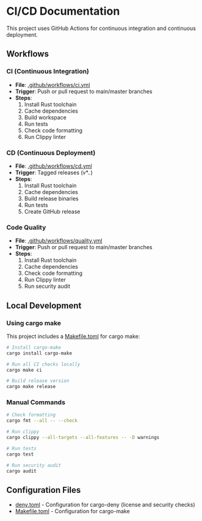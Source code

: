 # CI/CD Documentation

This project uses GitHub Actions for continuous integration and continuous deployment.

## Workflows

### CI (Continuous Integration)
- **File**: [.github/workflows/ci.yml](workflows/ci.yml)
- **Trigger**: Push or pull request to main/master branches
- **Steps**:
  1. Install Rust toolchain
  2. Cache dependencies
  3. Build workspace
  4. Run tests
  5. Check code formatting
  6. Run Clippy linter

### CD (Continuous Deployment)
- **File**: [.github/workflows/cd.yml](workflows/cd.yml)
- **Trigger**: Tagged releases (v*.*.*)
- **Steps**:
  1. Install Rust toolchain
  2. Cache dependencies
  3. Build release binaries
  4. Run tests
  5. Create GitHub release

### Code Quality
- **File**: [.github/workflows/quality.yml](workflows/quality.yml)
- **Trigger**: Push or pull request to main/master branches
- **Steps**:
  1. Install Rust toolchain
  2. Cache dependencies
  3. Check code formatting
  4. Run Clippy linter
  5. Run security audit

## Local Development

### Using cargo make

This project includes a [Makefile.toml](../Makefile.toml) for cargo make:

```bash
# Install cargo-make
cargo install cargo-make

# Run all CI checks locally
cargo make ci

# Build release version
cargo make release
```

### Manual Commands

```bash
# Check formatting
cargo fmt --all -- --check

# Run clippy
cargo clippy --all-targets --all-features -- -D warnings

# Run tests
cargo test

# Run security audit
cargo audit
```

## Configuration Files

- [deny.toml](../deny.toml) - Configuration for cargo-deny (license and security checks)
- [Makefile.toml](../Makefile.toml) - Configuration for cargo-make